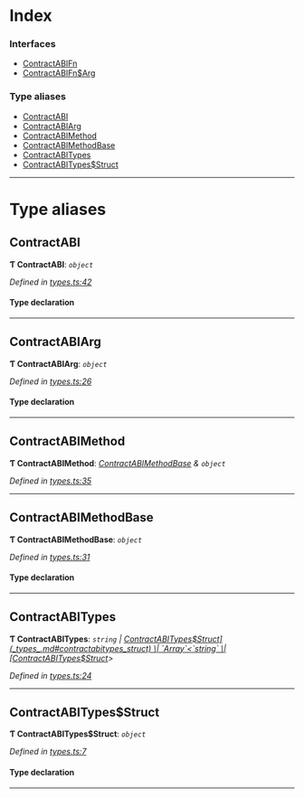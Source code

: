 

# Index

### Interfaces

* [ContractABIFn](../interfaces/_types_.contractabifn.md)
* [ContractABIFn$Arg](../interfaces/_types_.contractabifn_arg.md)

### Type aliases

* [ContractABI](_types_.md#contractabi)
* [ContractABIArg](_types_.md#contractabiarg)
* [ContractABIMethod](_types_.md#contractabimethod)
* [ContractABIMethodBase](_types_.md#contractabimethodbase)
* [ContractABITypes](_types_.md#contractabitypes)
* [ContractABITypes$Struct](_types_.md#contractabitypes_struct)

---

# Type aliases

<a id="contractabi"></a>

##  ContractABI

**Ƭ ContractABI**: *`object`*

*Defined in [types.ts:42](https://github.com/polkadot-js/api/blob/f9605cd/packages/api-contract/src/types.ts#L42)*

#### Type declaration

___
<a id="contractabiarg"></a>

##  ContractABIArg

**Ƭ ContractABIArg**: *`object`*

*Defined in [types.ts:26](https://github.com/polkadot-js/api/blob/f9605cd/packages/api-contract/src/types.ts#L26)*

#### Type declaration

___
<a id="contractabimethod"></a>

##  ContractABIMethod

**Ƭ ContractABIMethod**: *[ContractABIMethodBase](_types_.md#contractabimethodbase) & `object`*

*Defined in [types.ts:35](https://github.com/polkadot-js/api/blob/f9605cd/packages/api-contract/src/types.ts#L35)*

___
<a id="contractabimethodbase"></a>

##  ContractABIMethodBase

**Ƭ ContractABIMethodBase**: *`object`*

*Defined in [types.ts:31](https://github.com/polkadot-js/api/blob/f9605cd/packages/api-contract/src/types.ts#L31)*

#### Type declaration

___
<a id="contractabitypes"></a>

##  ContractABITypes

**Ƭ ContractABITypes**: *`string` \| [ContractABITypes$Struct](_types_.md#contractabitypes_struct) \| `Array`<`string` \| [ContractABITypes$Struct](_types_.md#contractabitypes_struct)>*

*Defined in [types.ts:24](https://github.com/polkadot-js/api/blob/f9605cd/packages/api-contract/src/types.ts#L24)*

___
<a id="contractabitypes_struct"></a>

##  ContractABITypes$Struct

**Ƭ ContractABITypes$Struct**: *`object`*

*Defined in [types.ts:7](https://github.com/polkadot-js/api/blob/f9605cd/packages/api-contract/src/types.ts#L7)*

#### Type declaration

___

